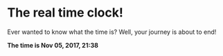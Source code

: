 # The real time clock!

Ever wanted to know what the time is? Well, your journey is about to end!

**The time is Nov 05, 2017, 21:38**